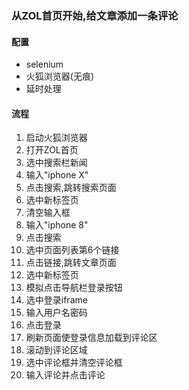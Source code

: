 ### 从ZOL首页开始,给文章添加一条评论

#### 配置
* selenium
* 火狐浏览器(无痕)
* 延时处理

#### 流程

1. 启动火狐浏览器
2. 打开ZOL首页
3. 选中搜索栏新闻
4. 输入"iphone X"
5. 点击搜索,跳转搜索页面
6. 选中新标签页
7. 清空输入框
8. 输入"iphone 8"
9. 点击搜索
10. 选中页面列表第6个链接
11. 点击链接,跳转文章页面
12. 选中新标签页
13. 模拟点击导航栏登录按钮
14. 选中登录iframe
15. 输入用户名密码
16. 点击登录
17. 刷新页面使登录信息加载到评论区
18. 滚动到评论区域
19. 选中评论框并清空评论框
20. 输入评论并点击评论